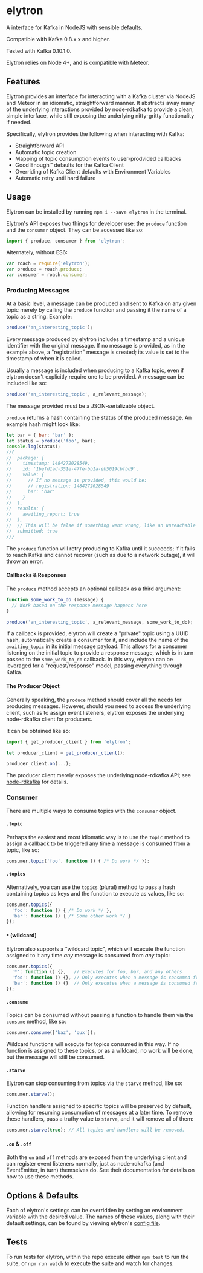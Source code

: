 # elytron
A interface for Kafka in NodeJS with sensible defaults.

Compatible with Kafka 0.8.x.x and higher.

Tested with Kafka 0.10.1.0.

Elytron relies on Node 4+, and is compatible with Meteor.

## Features
Elytron provides an interface for interacting with a Kafka cluster via NodeJS and Meteor in an idiomatic, straightforward manner.  It abstracts away many of the underlying interactions provided by node-rdkafka to provide a clean, simple interface, while still exposing the underlying nitty-gritty functionality if needed.

Specifically, elytron provides the following when interacting with Kafka:

- Straightforward API
- Automatic topic creation
- Mapping of topic consumption events to user-prodvided callbacks
- Good Enough™ defaults for the Kafka Client
- Overriding of Kafka Client defaults with Environment Variables
- Automatic retry until hard failure

## Usage

Elytron can be installed by running `npm i --save elytron` in the terminal.

Elytron's API exposes two things for developer use: the `produce` function and the `consumer` object.  They can be accessed like so:

```javascript
import { produce, consumer } from 'elytron';
```

Alternately, without ES6:
```javascript
var roach = require('elytron');
var produce = roach.produce;
var consumer = roach.consumer;
```

### Producing Messages
At a basic level, a message can be produced and sent to Kafka on any given topic merely by calling the `produce` function and passing it the name of a topic as a string.  Example:

```javascript
produce('an_interesting_topic');
```

Every message produced by elytron includes a timestamp and a unique identifier with the original message.  If no message is provided, as in the example above, a "registration" message is created; its value is set to the timestamp of when it is called.

Usually a message is included when producing to a Kafka topic, even if elytron doesn't explicitly require one to be provided.  A message can be included like so:

```javascript
produce('an_interesting_topic', a_relevant_message);
```

The message provided must be a JSON-serializable object.

`produce` returns a hash containing the status of the produced message.  An example hash might look like:
```javascript
let bar = { bar: 'bar' };
let status = produce('foo', bar);
console.log(status);
//{
//  package: {
//    timestamp: 1484272028549,
//    id: '1befd1ad-351e-47fe-bb1a-eb5019cbfbd9',
//    value: {
//      // If no message is provided, this would be:
//      // registration: 1484272028549
//      bar: 'bar'
//    }
//  },
//  results: {
//    awaiting_report: true
//  },
//  // This will be false if something went wrong, like an unreachable Kafka.
//  submitted: true
//}
```

The `produce` function will retry producing to Kafka until it succeeds; if it fails to reach Kafka and cannot recover (such as due to a network outage), it will throw an error.

#### Callbacks & Responses

The `produce` method accepts an optional callback as a third argument:
```javascript
function some_work_to_do (message) {
  // Work based on the response message happens here
}

produce('an_interesting_topic', a_relevant_message, some_work_to_do);
```

If a callback is provided, elytron will create a "private" topic using a UUID hash, automatically create a consumer for it, and include the name of the `awaiting_topic` in its initial message payload.  This allows for a consumer listening on the initial topic to provide a response message, which is in turn passed to the `some_work_to_do` callback.  In this way, elytron can be leveraged for a "request/response" model, passing everything through Kafka.


#### The Producer Object
Generally speaking, the `produce` method should cover all the needs for producing messages.  However, should you need to access the underlying client, such as to assign event listeners, elytron exposes the underlying node-rdkafka client for producers.

It can be obtained like so:
```javascript
import { get_producer_client } from 'elytron';

let producer_client = get_producer_client();

producer_client.on(...);
```

The producer client merely exposes the underlying node-rdkafka API; see [node-rdkafka](https://blizzard.github.io/node-rdkafka/current/Producer.html) for details.

### Consumer
There are multiple ways to consume topics with the `consumer` object.

#### `.topic`
Perhaps the easiest and most idiomatic way is to use the `topic` method to assign a callback to be triggered any time a message is consumed from a topic, like so:
```javascript
consumer.topic('foo', function () { /* Do work */ });
```

#### `.topics`
Alternatively, you can use the `topics` (plural) method to pass a hash containing topics as keys and the function to execute as values, like so:
```javascript
consumer.topics({
  'foo': function () { /* Do work */ },
  'bar': function () { /* Some other work */ }
});
```

#### `*` (wildcard)
Elytron also supports a "wildcard topic", which will execute the function assigned to it any time *any* message is consumed from *any* topic:
```javascript
consumer.topics({
  '*': function () {},   // Executes for foo, bar, and any others
  'foo': function () {}, // Only executes when a message is consumed from "foo"
  'bar': function () {}  // Only executes when a message is consumed from "bar"
});
```

#### `.consume`
Topics can be consumed without passing a function to handle them via the `consume` method, like so:
```javascript
consumer.consume(['baz', 'qux']);
```

Wildcard functions will execute for topics consumed in this way.  If no function is assigned to these topics, or as a wildcard, no work will be done, but the message will still be consumed.

#### `.starve`
Elytron can stop consuming from topics via the `starve` method, like so:
```javascript
consumer.starve();
```

Function handlers assigned to specific topics will be preserved by default, allowing for resuming consumption of messages at a later time.  To remove these handlers, pass a truthy value to `starve`, and it will remove all of them:
```javascript
consumer.starve(true); // All topics and handlers will be removed.
```

#### `.on` & `.off`
Both the `on` and `off` methods are exposed from the underlying client and can register event listeners normally, just as node-rdkafka (and EventEmitter, in turn) themselves do.  See their documentation for details on how to use these methods.

## Options & Defaults
Each of elytron's settings can be overridden by setting an environment variable with the desired value.  The names of these values, along with their default settings, can be found by viewing elytron's [config file](https://github.com/StrictlySkyler/elytron/blob/master/source/config.js).

## Tests

To run tests for elytron, within the repo execute either `npm test` to run the suite, or `npm run watch` to execute the suite and watch for changes.
